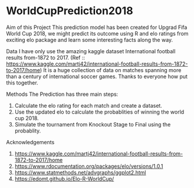 # WorldCupPrediction2018

Aim of this Project
This prediction model has been created for Upgrad Fifa World Cup 2018, we might predict its outcome using R and elo ratings from exciting elo package and learn some interesting facts along the way.

Data
I have only use the amazing kaggle dataset International football results from-1872 to 2017. (Ref :: https://www.kaggle.com/martj42/international-football-results-from-1872-to-2017/home)
It is a huge collection of data on matches spanning more than a century of international soccer games. Thanks to everyone how put this together.

Methods
The Prediction has three main steps:

1) Calculate the elo rating for each match and create a dataset.
2) Use the updated elo to calculate the probablities of winning the world cup 2018.
3) Simulate the tournament from Knockout Stage to Final using the probablity.

Acknowledgements
1) https://www.kaggle.com/martj42/international-football-results-from-1872-to-2017/home
2) https://www.rdocumentation.org/packages/elo/versions/1.0.1
3) https://www.statmethods.net/advgraphs/ggplot2.html
4) https://edomt.github.io/Elo-R-WorldCup/

